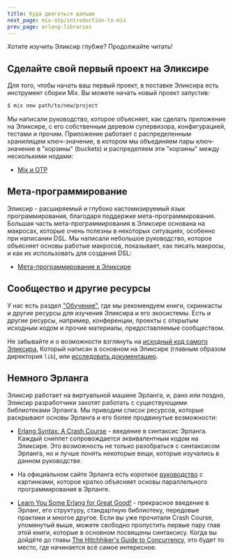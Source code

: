 ```yaml
---
title: Куда двигаться дальше
next_page: mix-otp/introduction-to-mix
prev_page: erlang-libraries
---
```


Хотите изучить Эликсир глубже? Продолжайте читать!

## Сделайте свой первый проект на Эликсире

Для того, чтобы начать ваш первый проект, в поставке Эликсира есть инструмент сборки Mix. Вы можете начать новый проект запустив:

```bash
$ mix new path/to/new/project
```

Мы написали руководство, которое объясняет, как сделать приложение на Эликсире, с его собственным деревом супервизора, конфигурацией, тестами и прочим. Приложение работает с распределенным хранилищем ключ-значение, в котором мы объединяем пары ключ-значение в "корзины" (buckets) и распределяем эти "корзины" между несколькими нодами:

* [Mix и OTP](/getting-started/mix-otp/introduction-to-mix.html)

## Мета-программирование

Эликсир - расширяемый и глубоко кастомизируемый язык программирования, благодаря поддержке мета-программирования. Большая часть мета-программирования в Эликсире основана на макросах, которые очень полезны в некоторых ситуациях, особенно при написании DSL. Мы написали небольшое руководство, которое объясняет основы работые макросов, показывает, как писать макросы, и как их использовать для создания DSL:

* [Мета-программирование в Эликсире](/getting-started/meta/quote-and-unquote.html)

## Сообщество и другие ресурсы

У нас есть раздел ["Обучение"](/learning.html), где мы рекомендуем книги, скринкасты и другие ресурсы для изучения Эликсира и его экосистемы. Есть и другие ресурсы, например, конференции, проекты с открытым исходным кодом и прочие материалы, предоставляемые сообществом.

Не забывайте и о возможности взглянуть на [исходный код самого Эликсира](https://github.com/elixir-lang/elixir), Который написан в основном на Эликсире (главным образом директория `lib`), или [исследовать документацию](/docs.html).

## Немного Эрланга

Эликсир работает на виртуальной машине Эрланга, и, рано или поздно, Эликсир разработчики захотят работать с существующими библиотеками Эрланга. Мы приводим список ресурсов, которые раскрывают основы Эрланга и его более продвинутые возможности:

* [Erlang Syntax: A Crash Course](/crash-course.html) - введение в синтаксис Эрланга. Каждый сниппет сопровождается эквивалентным кодом на Эликсире. Это возможность не только разобраться с синтаксисом Эрланга, но и лучше понять некоторые вещи, которые изучались в данном руководстве.

* На официальном сайте Эрланга есть короткое [руководство](http://www.erlang.org/course/concurrent_programming.html) с картинками, которое кратко объясняет основы параллельного программирования в Эрланге.

* [Learn You Some Erlang for Great Good!](http://learnyousomeerlang.com/) - прекрасное введение в Эрланг, его структуру, стандартную библиотеку, передовые практики и многое другое. Если вы уже прочитали Crash Course, упомянутый выше, можете свободно пропустить первые пару глав этой книги, которые в основном посвящены синтаксису. Когда вы дойдёте до главы [The Hitchhiker's Guide to Concurrency](http://learnyousomeerlang.com/the-hitchhikers-guide-to-concurrency), это будет то место, где начинается всё самое интересное.
